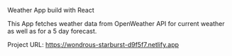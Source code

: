Weather App build with React

This App fetches weather data from OpenWeather API for current weather as well as for a 5 day forecast.

Project URL: 
https://wondrous-starburst-d9f5f7.netlify.app
